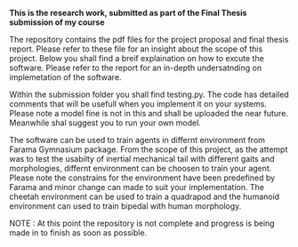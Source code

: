 **This is the research work, submitted as part of the Final Thesis submission of my course**

The repository contains the pdf files for the project proposal and final thesis report. Please refer to these file for an insight about the scope of this project.
Below you shall find a breif explaination on how to excute the software. Please refer to the report for an in-depth undersatnding on implemetation of the software. 

Within the submission folder you shall find testing.py. The code has detailed comments that will be usefull when you implement it on your systems. 
Please note a model fine is not in this and shall be uploaded the near future. Meanwhile shal suggest you to run your own model.

The software can be used to train agents in differnt environment from Farama Gymnasium package. From the scope of this project, as the attempt was to test the usabilty of inertial mechanical tail with different gaits and morphologies, differnt environment can be choosen to train your agent. Please note the constrains for the environment have been predefined by Farama and minor change can made to suit your implementation. The cheetah environment can be used to train a quadrapod and the humanoid environment can used to train bipedal with human morphology.

NOTE : At this point the repository is not complete and progress is being made in to finish as soon as possible.
